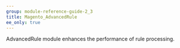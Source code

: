 ```yaml
---
group: module-reference-guide-2_3
title: Magento_AdvancedRule
ee_only: true
---
```


AdvancedRule module enhances the performance of rule processing.



